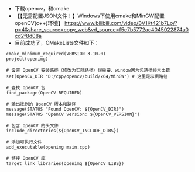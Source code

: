 * 下载opencv，和cmake
* 【【无需配置JSON文件！】Windows下使用cmake和MinGW配置openCV(c++)环境】 https://www.bilibili.com/video/BV1Kt421b7Lo/?p=4&share_source=copy_web&vd_source=f5e7b5772ac4045022874a0cd2f8d08a
* 目前成功了，CMakeLists文件如下：
```
cmake_minimum_required(VERSION 3.10.0)
project(openimg)

# 设置 OpenCV 安装路径（修改为实际路径）很重要，window因为包路径经常出错
set(OpenCV_DIR "D:/cpp/opencv/build/x64/MinGW") # 这里是示例路径

# 查找 OpenCV 包
find_package(OpenCV REQUIRED)

# 输出找到的 OpenCV 版本和路径
message(STATUS "Found OpenCV: ${OpenCV_DIR}")
message(STATUS "OpenCV version: ${OpenCV_VERSION}")

# 包含 OpenCV 的头文件
include_directories(${OpenCV_INCLUDE_DIRS})

# 添加可执行文件
add_executable(openimg main.cpp)

# 链接 OpenCV 库
target_link_libraries(openimg ${OpenCV_LIBS})

```